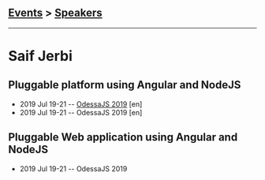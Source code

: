 ## [Events](../README.md) > [Speakers](../speakers.md)
---

# Saif Jerbi

## Pluggable platform using Angular and NodeJS
- 2019 Jul 19-21 -- [OdessaJS 2019](https://www.youtube.com/watch?v=F1GFmhubOvA) [en]   
- 2019 Jul 19-21 -- OdessaJS 2019 [en]   
## Pluggable Web application using Angular and NodeJS
- 2019 Jul 19-21 -- OdessaJS 2019    
